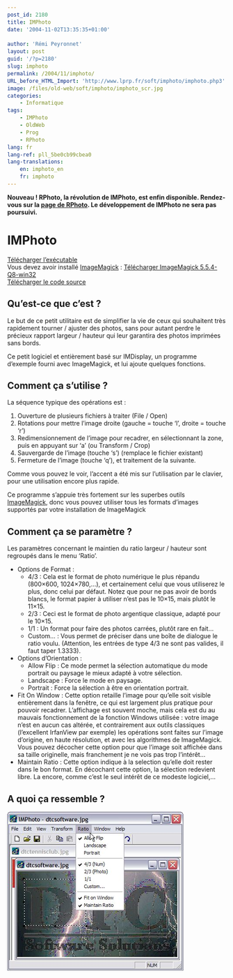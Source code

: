 ```yaml
---
post_id: 2180
title: IMPhoto
date: '2004-11-02T13:35:35+01:00'

author: 'Rémi Peyronnet'
layout: post
guid: '/?p=2180'
slug: imphoto
permalink: /2004/11/imphoto/
URL_before_HTML_Import: 'http://www.lprp.fr/soft/imphoto/imphoto.php3'
image: /files/old-web/soft/imphoto/imphoto_scr.jpg
categories:
    - Informatique
tags:
    - IMPhoto
    - OldWeb
    - Prog
    - RPhoto
lang: fr
lang-ref: pll_5be0cb99cbea0
lang-translations:
    en: imphoto_en
    fr: imphoto
---
```


**Nouveau ! RPhoto, la révolution de IMPhoto, est enfin disponible. Rendez-vous sur la [page de RPhoto](/rphoto/). Le développement de IMPhoto ne sera pas poursuivi.**

# IMPhoto

[Télécharger l’exécutable](/files/old-web/soft/imphoto/imphoto.exe)  
Vous devez avoir installé [ImageMagick](http://www.imagemagick.org) : [Télécharger ImageMagick 5.5.4-Q8-win32](ftp://ftp.imagemagick.org/pub/ImageMagick/)  
[Télécharger le code source](/files/old-web/soft/imphoto/imphoto_src.zip)

## Qu’est-ce que c’est ?

Le but de ce petit utilitaire est de simplifier la vie de ceux qui souhaitent très rapidement tourner / ajuster des photos, sans pour autant perdre le précieux rapport largeur / hauteur qui leur garantira des photos imprimées sans bords.

Ce petit logiciel et entièrement basé sur IMDisplay, un programme d’exemple fourni avec ImageMagick, et lui ajoute quelques fonctions.

## Comment ça s’utilise ?

La séquence typique des opérations est :

1. Ouverture de plusieurs fichiers à traiter (File / Open)
2. Rotations pour mettre l’image droite (gauche = touche ‘l’, droite = touche ‘r’)
3. Redimensionnement de l’image pour recadrer, en sélectionnant la zone, puis en appuyant sur ‘a’ (ou Transform / Crop)
4. Sauvergarde de l’image (touche ‘s’) (remplace le fichier existant)
5. Fermeture de l’image (touche ‘q’), et traitement de la suivante.

Comme vous pouvez le voir, l’accent a été mis sur l’utilisation par le clavier, pour une utilisation encore plus rapide.

Ce programme s’appuie très fortement sur les superbes outils [ImageMagick](http://www.imagemagick.org), donc vous pouvez utiliser tous les formats d’images supportés par votre installation de ImageMagick

## Comment ça se paramètre ?

Les paramètres concernant le maintien du ratio largeur / hauteur sont regroupés dans le menu ‘Ratio’.

- Options de Format : 
    - 4/3 : Cela est le format de photo numérique le plus répandu (800×600, 1024×780,…), et certainement celui que vous utiliserez le plus, donc celui par défaut. Notez que pour ne pas avoir de bords blancs, le format papier à utiliser n’est pas le 10×15, mais plutôt le 11×15.
    - 2/3 : Ceci est le format de photo argentique classique, adapté pour le 10×15.
    - 1/1 : Un format pour faire des photos carrées, plutôt rare en fait…
    - Custom… : Vous permet de préciser dans une boîte de dialogue le ratio voulu. (Attention, les entrées de type 4/3 ne sont pas valides, il faut taper 1.3333).
- Options d’Orientation : 
    - Allow Flip : Ce mode permet la sélection automatique du mode portrait ou paysage le mieux adapté à votre sélection.
    - Landscape : Force le mode en paysage.
    - Portrait : Force la sélection à être en orientation portrait.
- Fit On Window : Cette option retaille l’image pour qu’elle soit visible entièrement dans la fenêtre, ce qui est largement plus pratique pour pouvoir recadrer. L’affichage est souvent moche, mais cela est du au mauvais fonctionnement de la fonction Windows utilisée : votre image n’est en aucun cas altérée, et contrairement aux outils classiques (l’excellent IrfanView par exemple) les opérations sont faites sur l’image d’origine, en haute résolution, et avec les algorithmes de ImageMagick. Vous pouvez décocher cette option pour que l’image soit affichée dans sa taille originelle, mais franchement je ne vois pas trop l’intérêt…
- Maintain Ratio : Cette option indique à la selection qu’elle doit rester dans le bon format. En décochant cette option, la sélection redevient libre. La encore, comme c’est le seul intérêt de ce modeste logiciel,…

## A quoi ça ressemble ?

![IMPhoto](/files/old-web/soft/imphoto/imphoto_scr.jpg)